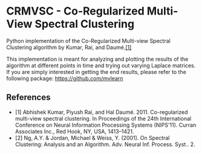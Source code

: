 # CRMVSC - Co-Regularized Multi-View Spectral Clustering

Python implementation of the Co-Regularized Multi-view Spectral Clustering algorithm by Kumar, Rai, and Daumé.[[1]](#1)

This implementation is meant for analyzing and plotting the results of the algorithm at different points in time and trying out
varying Laplace matrices.
If you are simply interested in getting the end results, please refer to the following package: https://github.com/mvlearn

## References
- <a id="1">[1]</a> 
Abhishek Kumar, Piyush Rai, and Hal Daumé. 2011. Co-regularized multi-view spectral clustering. In Proceedings of the 24th International Conference on Neural Information Processing Systems (NIPS'11). Curran Associates Inc., Red Hook, NY, USA, 1413–1421.
- <a id="2">[2]</a>
Ng, A.Y. & Jordan, Michael & Weiss, Y. (2001). On Spectral Clustering: Analysis and an Algorithm. Adv. Neural Inf. Process. Syst.. 2.


